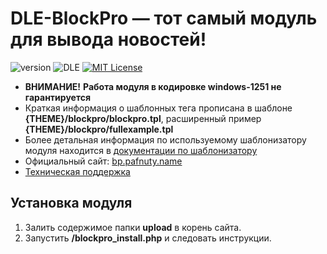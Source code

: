 # DLE-BlockPro — тот самый модуль для вывода новостей!
![version](https://img.shields.io/badge/version-5.1.2-red.svg?style=flat-square "Version")
![DLE](https://img.shields.io/badge/DLE-10.x-green.svg?style=flat-square "DLE Version")
[![MIT License](https://img.shields.io/badge/license-MIT-blue.svg?style=flat-square)](https://github.com/dle-modules/DLE-BlockPro/blob/master/LICENSE)

- **ВНИМАНИЕ!** **Работа модуля в кодировке windows-1251 не гарантируется**
- Краткая информация о шаблонных тега прописана в шаблоне **{THEME}/blockpro/blockpro.tpl**, расширенный пример **{THEME}/blockpro/fullexample.tpl**
- Более детальная информация по используемому шаблонизатору модуля находится в [документации по шаблонизатору](https://github.com/bzick/fenom/blob/master/docs/ru/readme.md)
- Официальный сайт: [bp.pafnuty.name](http://bp.pafnuty.name/)
- [Техническая поддержка](https://github.com/dle-modules/DLE-BlockPro/issues)

## Установка модуля
1. Залить содержимое папки **upload** в корень сайта.
2. Запустить **/blockpro_install.php** и следовать инструкции.
